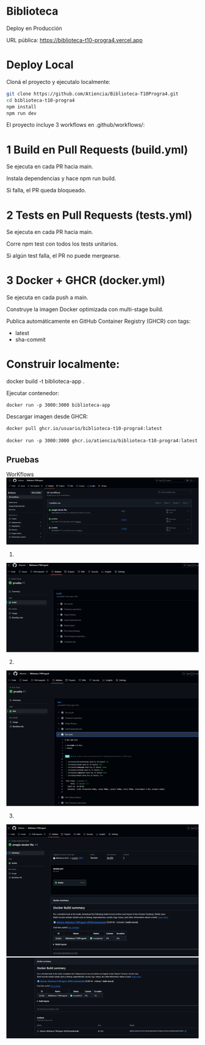 # Biblioteca
Deploy en Producción

URL pública: https://biblioteca-t10-progra4.vercel.app

# Deploy Local

Cloná el proyecto y ejecutalo localmente:

```bash
git clone https://github.com/Atiencia/Biblioteca-T10Progra4.git
cd biblioteca-t10-progra4
npm install
npm run dev
```

El proyecto incluye 3 workflows en .github/workflows/:

# 1️ Build en Pull Requests (build.yml)

Se ejecuta en cada PR hacia main.

Instala dependencias y hace npm run build.

Si falla, el PR queda bloqueado.

# 2️ Tests en Pull Requests (tests.yml)

Se ejecuta en cada PR hacia main.

Corre npm test con todos los tests unitarios.

Si algún test falla, el PR no puede mergearse.

# 3️ Docker + GHCR (docker.yml)

Se ejecuta en cada push a main.

Construye la imagen Docker optimizada con multi-stage build.

Publica automáticamente en GitHub Container Registry (GHCR) con tags:

- latest
- sha-commit

# Construir localmente:

docker build -t biblioteca-app .

Ejecutar contenedor:
```
docker run -p 3000:3000 biblioteca-app
```
Descargar imagen desde GHCR:
```
docker pull ghcr.io/usuario/biblioteca-t10-progra4:latest

docker run -p 3000:3000 ghcr.io/atiencia/biblioteca-t10-progra4:latest
```

## Pruebas

WorKflows
![alt text](image.png)

1.  
![alt text](image-1.png)

2.  
![alt text](image-2.png)

3.  
![alt text](image-3.png)
![alt text](image-4.png)